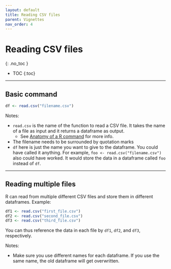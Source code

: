 ```yaml
---
layout: default
title: Reading CSV files
parent: Vignettes
nav_order: 4
---
```


# Reading CSV files
{: .no_toc }

- TOC
{:toc}

---

## Basic command

```r
df <- read.csv("filename.csv")
```

Notes:
- `read.csv` is the name of the function to read a CSV file. It takes the name of a file as input and it returns a dataframe as output.
    - See [Anatomy of a R command](/docs/vignettes/anatomy) for more info.
- The filename needs to be surrounded by quotation marks
- `df` here is just the name you want to give to the dataframe. You could have called it anything. For example, `foo <- read.csv("filename.csv")` also could have worked. It would store the data in a dataframe called `foo` instead of `df`.

---

## Reading multiple files

R can read from multiple different CSV files and store them in different dataframes. Example:

```r
df1 <- read.csv("first_file.csv")
df2 <- read.csv("second_file.csv")
df3 <- read.csv("third_file.csv")
```

You can thus reference the data in each file by `df1`, `df2`, and `df3`, respectively.

Notes:
- Make sure you use different names for each dataframe. If you use the same name, the old dataframe will get overwritten.

